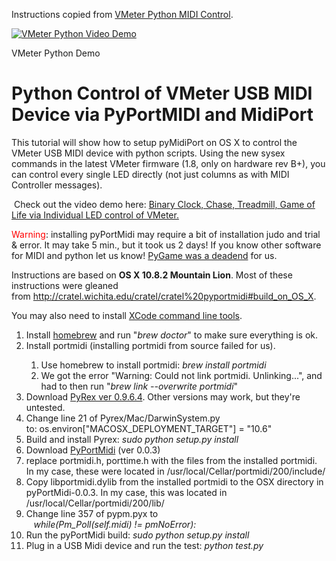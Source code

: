 Instructions copied from <a href="http://vmeter.net/python-control-of-vmeter-usb-midi-device-via-pyportmidi-and-portmidi/">VMeter Python MIDI Control</a>.

[![VMeter Python Video Demo](http://img.youtube.com/vi/rwfxXF12d7I/0.jpg)](http://www.youtube.com/watch?v=rwfxXF12d7I)

VMeter Python Demo

<h1>Python Control of VMeter USB MIDI Device via PyPortMIDI and MidiPort</h1>

<p>This tutorial will show how to setup pyMidiPort on OS X to control the VMeter USB MIDI device with python scripts. Using the new sysex commands in the latest VMeter firmware (1.8, only on hardware rev B+), you can control every single LED directly (not just columns as with MIDI Controller messages).</p>

<p>&nbsp;Check out the video demo here: <a href="http://vmeter.net/controlling-individual-vmeter-leds-via-midi-binary-clock-game-of-life-demos/">Binary Clock, Chase, Treadmill, Game of Life via Individual LED control of VMeter.</a></p>

<p><span style="color: #ff0000;">Warning</span>: installing pyPortMidi may require a bit of installation judo and trial &amp; error. It may take 5 min., but it took us 2 days! If you know other software for MIDI and python let us know! <a href="https://groups.google.com/forum/#!topic/pygame-mirror-on-google-groups/sf3I8Q-wYQA">PyGame was a deadend</a> for us.&nbsp;</p>

<p>Instructions are based on <strong>OS X 10.8.2 Mountain Lion</strong>. Most of these instructions were gleaned from&nbsp;<a href="http://cratel.wichita.edu/cratel/cratel%20pyportmidi#build_on_OS_X">http://cratel.wichita.edu/cratel/cratel%20pyportmidi#build_on_OS_X</a>.</p>

<p>You may also need to install <a href="http://kennethreitz.com/xcode-gcc-and-homebrew.html">XCode command line tools</a>.</p>

<ol>
<li>Install <a href="http://mxcl.github.com/homebrew/">homebrew</a> and run "<em>brew doctor</em>" to make sure everything is ok.</li>
<li>Install portmidi (installing portmidi from source failed for us).</li>
<ol>
<li>Use homebrew to install portmidi:<em> brew install portmidi</em></li>
<li>We got the error "Warning: Could not link portmidi. Unlinking...", and had to then run "<em>brew link --overwrite portmidi</em>"</li>
</ol>
<li>Download <a href="http://www.cosc.canterbury.ac.nz/greg.ewing/python/Pyrex/oldtar/">PyRex ver 0.9.6.4</a>. Other versions may work, but they're untested.</li>
<li>Change line 21 of Pyrex/Mac/DarwinSystem.py to:&nbsp;os.environ["MACOSX_DEPLOYMENT_TARGET"] = "10.6"</li>
<li>Build and install Pyrex: <em>sudo python setup.py install</em></li>
<li>Download <a href="http://alumni.media.mit.edu/~harrison/code.html">PyPortMidi</a>&nbsp;(ver 0.0.3)</li>
<li>replace portmidi.h, porttime.h with the files from the installed portmidi. In my case, these were located in /usr/local/Cellar/portmidi/200/include/</li>
<li>Copy&nbsp;libportmidi.dylib from the installed portmidi to the OSX directory in pyPortMidi-0.0.3. In my case, this was located in /usr/local/Cellar/portmidi/200/lib/</li>
<li>Change line 357 of pypm.pyx to&nbsp;<br />&nbsp;&nbsp;&nbsp;<em>while(Pm_Poll(self.midi) != pmNoError):</em></li>
<li>Run the pyPortMidi build: <em>sudo python setup.py install</em></li>
<li>Plug in a USB Midi device and run the test: <em>python test.py</em></li>
</ol>
